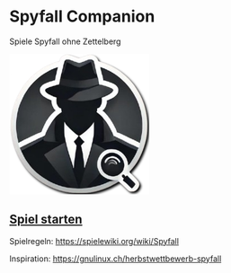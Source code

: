 # Spyfall Companion

Spiele Spyfall ohne Zettelberg

<a href="https://knrdl.github.io/spyfall/">
<img src="static/favicon.png">
<h2>Spiel starten</h2>
</a>


Spielregeln: https://spielewiki.org/wiki/Spyfall

Inspiration: https://gnulinux.ch/herbstwettbewerb-spyfall
